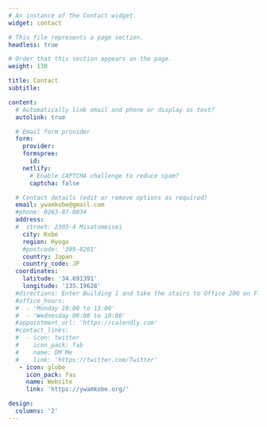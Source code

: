 ```yaml
---
# An instance of the Contact widget.
widget: contact

# This file represents a page section.
headless: true

# Order that this section appears on the page.
weight: 130

title: Contact
subtitle:

content:
  # Automatically link email and phone or display as text?
  autolink: true

  # Email form provider
  form:
    provider:
    formspree:
      id:
    netlify:
      # Enable CAPTCHA challenge to reduce spam?
      captcha: false

  # Contact details (edit or remove options as required)
  email: ywamkobe@gmail.com
  #phone: 0263-87-0034
  address:
  #  street: 2303-4 Misatomeisei
    city: Kobe
    region: Hyogo
    #postcode: '399-8201'
    country: Japan
    country_code: JP
  coordinates:
    latitude: '34.691391'
    longitude: '135.19628'
  #directions: Enter Building 1 and take the stairs to Office 200 on Floor 2
  #office_hours:
  #  - 'Monday 10:00 to 13:00'
  #  - 'Wednesday 09:00 to 10:00'
  #appointment_url: 'https://calendly.com'
  #contact_links:
  #  - icon: twitter
  #    icon_pack: fab
  #    name: DM Me
  #    link: 'https://twitter.com/Twitter'
   - icon: globe
     icon_pack: fas
     name: Website
     link: 'https://ywamkobe.org/'

design:
  columns: '2'
---
```

